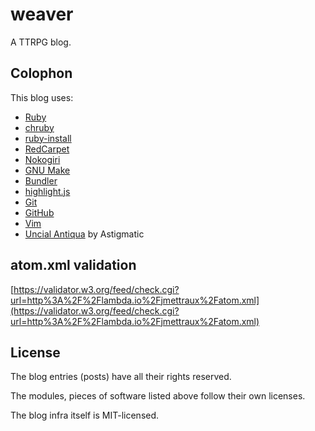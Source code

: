 
# weaver

A TTRPG blog.


## Colophon

This blog uses:
* [Ruby](https://www.ruby-lang.org/)
* [chruby](https://github.com/postmodern/chruby)
* [ruby-install](https://github.com/postmodern/ruby-install)
* [RedCarpet](https://github.com/vmg/redcarpet)
* [Nokogiri](http://nokogiri.org)
* [GNU Make](https://www.gnu.org/software/make/)
* [Bundler](http://bundler.io/)
* [highlight.js](https://highlightjs.org/)
* [Git](https://git-scm.com/)
* [GitHub](https://github.com)
* [Vim](http://www.vim.org/)
* [Uncial Antiqua](https://fonts.google.com/specimen/Uncial+Antiqua?query=uncial&sidebar.open=true&selection.family=Uncial+Antiqua#standard-styles) by Astigmatic


## atom.xml validation

[https://validator.w3.org/feed/check.cgi?url=http%3A%2F%2Flambda.io%2Fjmettraux%2Fatom.xml](https://validator.w3.org/feed/check.cgi?url=http%3A%2F%2Flambda.io%2Fjmettraux%2Fatom.xml)


## License

The blog entries (posts) have all their rights reserved.

The modules, pieces of software listed above follow their own licenses.

The blog infra itself is MIT-licensed.

